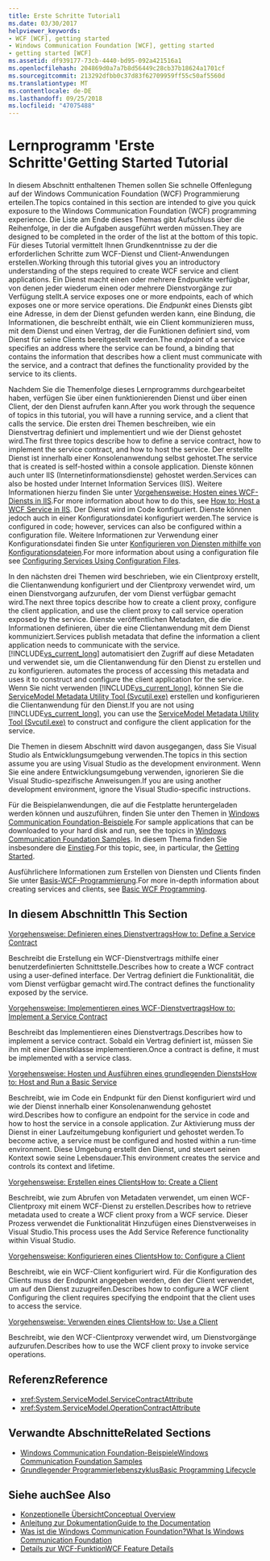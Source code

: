 ```yaml
---
title: Erste Schritte Tutorial1
ms.date: 03/30/2017
helpviewer_keywords:
- WCF [WCF], getting started
- Windows Communication Foundation [WCF], getting started
- getting started [WCF]
ms.assetid: df939177-73cb-4440-bd95-092a421516a1
ms.openlocfilehash: 204869d0a7a7b8d56449c28cb37b18624a1701cf
ms.sourcegitcommit: 213292dfbb0c37d83f62709959ff55c50af5560d
ms.translationtype: MT
ms.contentlocale: de-DE
ms.lasthandoff: 09/25/2018
ms.locfileid: "47075488"
---
```

# <a name="getting-started-tutorial"></a><span data-ttu-id="14087-102">Lernprogramm 'Erste Schritte'</span><span class="sxs-lookup"><span data-stu-id="14087-102">Getting Started Tutorial</span></span>

<span data-ttu-id="14087-103">In diesem Abschnitt enthaltenen Themen sollen Sie schnelle Offenlegung auf der Windows Communication Foundation (WCF) Programmierung erteilen.</span><span class="sxs-lookup"><span data-stu-id="14087-103">The topics contained in this section are intended to give you quick exposure to the Windows Communication Foundation (WCF) programming experience.</span></span> <span data-ttu-id="14087-104">Die Liste am Ende dieses Themas gibt Aufschluss über die Reihenfolge, in der die Aufgaben ausgeführt werden müssen.</span><span class="sxs-lookup"><span data-stu-id="14087-104">They are designed to be completed in the order of the list at the bottom of this topic.</span></span> <span data-ttu-id="14087-105">Für dieses Tutorial vermittelt Ihnen Grundkenntnisse zu der die erforderlichen Schritte zum WCF-Dienst und Client-Anwendungen erstellen.</span><span class="sxs-lookup"><span data-stu-id="14087-105">Working through this tutorial gives you an introductory understanding of the steps required to create WCF service and client applications.</span></span> <span data-ttu-id="14087-106">Ein Dienst macht einen oder mehrere Endpunkte verfügbar, von denen jeder wiederum einen oder mehrere Dienstvorgänge zur Verfügung stellt.</span><span class="sxs-lookup"><span data-stu-id="14087-106">A service exposes one or more endpoints, each of which exposes one or more service operations.</span></span> <span data-ttu-id="14087-107">Die *Endpunkt* eines Diensts gibt eine Adresse, in dem der Dienst gefunden werden kann, eine Bindung, die Informationen, die beschreibt enthält, wie ein Client kommunizieren muss, mit dem Dienst und einen Vertrag, der die Funktionen definiert sind, vom Dienst für seine Clients bereitgestellt werden.</span><span class="sxs-lookup"><span data-stu-id="14087-107">The *endpoint* of a service specifies an address where the service can be found, a binding that contains the information that describes how a client must communicate with the service, and a contract that defines the functionality provided by the service to its clients.</span></span>

 <span data-ttu-id="14087-108">Nachdem Sie die Themenfolge dieses Lernprogramms durchgearbeitet haben, verfügen Sie über einen funktionierenden Dienst und über einen Client, der den Dienst aufrufen kann.</span><span class="sxs-lookup"><span data-stu-id="14087-108">After you work through the sequence of topics in this tutorial, you will have a running service, and a client that calls the service.</span></span> <span data-ttu-id="14087-109">Die ersten drei Themen beschreiben, wie ein Dienstvertrag definiert und implementiert und wie der Dienst gehostet wird.</span><span class="sxs-lookup"><span data-stu-id="14087-109">The first three topics describe how to define a service contract, how to implement the service contract, and how to host the service.</span></span> <span data-ttu-id="14087-110">Der erstellte Dienst ist innerhalb einer Konsolenanwendung selbst gehostet.</span><span class="sxs-lookup"><span data-stu-id="14087-110">The service that is created is self-hosted within a console application.</span></span> <span data-ttu-id="14087-111">Dienste können auch unter IIS (Internetinformationsdienste) gehostet werden.</span><span class="sxs-lookup"><span data-stu-id="14087-111">Services can also be hosted under Internet Information Services (IIS).</span></span> <span data-ttu-id="14087-112">Weitere Informationen hierzu finden Sie unter [Vorgehensweise: Hosten eines WCF-Diensts in IIS](../../../docs/framework/wcf/feature-details/how-to-host-a-wcf-service-in-iis.md).</span><span class="sxs-lookup"><span data-stu-id="14087-112">For more information about how to do this, see [How to: Host a WCF Service in IIS](../../../docs/framework/wcf/feature-details/how-to-host-a-wcf-service-in-iis.md).</span></span> <span data-ttu-id="14087-113">Der Dienst wird im Code konfiguriert. Dienste können jedoch auch in einer Konfigurationsdatei konfiguriert werden.</span><span class="sxs-lookup"><span data-stu-id="14087-113">The service is configured in code; however, services can also be configured within a configuration file.</span></span> <span data-ttu-id="14087-114">Weitere Informationen zur Verwendung einer Konfigurationsdatei finden Sie unter [Konfigurieren von Diensten mithilfe von Konfigurationsdateien](../../../docs/framework/wcf/configuring-services-using-configuration-files.md).</span><span class="sxs-lookup"><span data-stu-id="14087-114">For more information about using a configuration file see [Configuring Services Using Configuration Files](../../../docs/framework/wcf/configuring-services-using-configuration-files.md).</span></span>

 <span data-ttu-id="14087-115">In den nächsten drei Themen wird beschrieben, wie ein Clientproxy erstellt, die Clientanwendung konfiguriert und der Clientproxy verwendet wird, um einen Dienstvorgang aufzurufen, der vom Dienst verfügbar gemacht wird.</span><span class="sxs-lookup"><span data-stu-id="14087-115">The next three topics describe how to create a client proxy, configure the client application, and use the client proxy to call service operation exposed by the service.</span></span> <span data-ttu-id="14087-116">Dienste veröffentlichen Metadaten, die die Informationen definieren, über die eine Clientanwendung mit dem Dienst kommuniziert.</span><span class="sxs-lookup"><span data-stu-id="14087-116">Services publish metadata that define the information a client application needs to communicate with the service.</span></span> [!INCLUDE[vs_current_long](../../../includes/vs-current-long-md.md)]<span data-ttu-id="14087-117"> automatisiert den Zugriff auf diese Metadaten und verwendet sie, um die Clientanwendung für den Dienst zu erstellen und zu konfigurieren.</span><span class="sxs-lookup"><span data-stu-id="14087-117"> automates the process of accessing this metadata and uses it to construct and configure the client application for the service.</span></span> <span data-ttu-id="14087-118">Wenn Sie nicht verwenden [!INCLUDE[vs_current_long](../../../includes/vs-current-long-md.md)], können Sie die [ServiceModel Metadata Utility Tool (Svcutil.exe)](../../../docs/framework/wcf/servicemodel-metadata-utility-tool-svcutil-exe.md) erstellen und konfigurieren die Clientanwendung für den Dienst.</span><span class="sxs-lookup"><span data-stu-id="14087-118">If you are not using [!INCLUDE[vs_current_long](../../../includes/vs-current-long-md.md)], you can use the [ServiceModel Metadata Utility Tool (Svcutil.exe)](../../../docs/framework/wcf/servicemodel-metadata-utility-tool-svcutil-exe.md) to construct and configure the client application for the service.</span></span>

<span data-ttu-id="14087-119">Die Themen in diesem Abschnitt wird davon ausgegangen, dass Sie Visual Studio als Entwicklungsumgebung verwenden.</span><span class="sxs-lookup"><span data-stu-id="14087-119">The topics in this section assume you are using Visual Studio as the development environment.</span></span> <span data-ttu-id="14087-120">Wenn Sie eine andere Entwicklungsumgebung verwenden, ignorieren Sie die Visual Studio-spezifische Anweisungen.</span><span class="sxs-lookup"><span data-stu-id="14087-120">If you are using another development environment, ignore the Visual Studio-specific instructions.</span></span>

<span data-ttu-id="14087-121">Für die Beispielanwendungen, die auf die Festplatte heruntergeladen werden können und auszuführen, finden Sie unter den Themen in [Windows Communication Foundation-Beispiele](https://msdn.microsoft.com/library/8ec9d192-5d81-4f64-bfd3-90c5e5858c91).</span><span class="sxs-lookup"><span data-stu-id="14087-121">For sample applications that can be downloaded to your hard disk and run, see the topics in [Windows Communication Foundation Samples](https://msdn.microsoft.com/library/8ec9d192-5d81-4f64-bfd3-90c5e5858c91).</span></span> <span data-ttu-id="14087-122">In diesem Thema finden Sie insbesondere die [Einstieg](../../../docs/framework/wcf/samples/getting-started-sample.md).</span><span class="sxs-lookup"><span data-stu-id="14087-122">For this topic, see, in particular, the [Getting Started](../../../docs/framework/wcf/samples/getting-started-sample.md).</span></span>

<span data-ttu-id="14087-123">Ausführlichere Informationen zum Erstellen von Diensten und Clients finden Sie unter [Basis-WCF-Programmierung](../../../docs/framework/wcf/basic-wcf-programming.md).</span><span class="sxs-lookup"><span data-stu-id="14087-123">For more in-depth information about creating services and clients, see [Basic WCF Programming](../../../docs/framework/wcf/basic-wcf-programming.md).</span></span>

## <a name="in-this-section"></a><span data-ttu-id="14087-124">In diesem Abschnitt</span><span class="sxs-lookup"><span data-stu-id="14087-124">In This Section</span></span>
 [<span data-ttu-id="14087-125">Vorgehensweise: Definieren eines Dienstvertrags</span><span class="sxs-lookup"><span data-stu-id="14087-125">How to: Define a Service Contract</span></span>](../../../docs/framework/wcf/how-to-define-a-wcf-service-contract.md)

 <span data-ttu-id="14087-126">Beschreibt die Erstellung ein WCF-Dienstvertrags mithilfe einer benutzerdefinierten Schnittstelle.</span><span class="sxs-lookup"><span data-stu-id="14087-126">Describes how to create a WCF contract using a user-defined interface.</span></span> <span data-ttu-id="14087-127">Der Vertrag definiert die Funktionalität, die vom Dienst verfügbar gemacht wird.</span><span class="sxs-lookup"><span data-stu-id="14087-127">The contract defines the functionality exposed by the service.</span></span>

 [<span data-ttu-id="14087-128">Vorgehensweise: Implementieren eines WCF-Dienstvertrags</span><span class="sxs-lookup"><span data-stu-id="14087-128">How to: Implement a Service Contract</span></span>](../../../docs/framework/wcf/how-to-implement-a-wcf-contract.md)

 <span data-ttu-id="14087-129">Beschreibt das Implementieren eines Dienstvertrags.</span><span class="sxs-lookup"><span data-stu-id="14087-129">Describes how to implement a service contract.</span></span> <span data-ttu-id="14087-130">Sobald ein Vertrag definiert ist, müssen Sie ihn mit einer Dienstklasse implementieren.</span><span class="sxs-lookup"><span data-stu-id="14087-130">Once a contract is define, it must be implemented with a service class.</span></span>

 [<span data-ttu-id="14087-131">Vorgehensweise: Hosten und Ausführen eines grundlegenden Diensts</span><span class="sxs-lookup"><span data-stu-id="14087-131">How to: Host and Run a Basic Service</span></span>](../../../docs/framework/wcf/how-to-host-and-run-a-basic-wcf-service.md)

 <span data-ttu-id="14087-132">Beschreibt, wie im Code ein Endpunkt für den Dienst konfiguriert wird und wie der Dienst innerhalb einer Konsolenanwendung gehostet wird.</span><span class="sxs-lookup"><span data-stu-id="14087-132">Describes how to configure an endpoint for the service in code and how to host the service in a console application.</span></span> <span data-ttu-id="14087-133">Zur Aktivierung muss der Dienst in einer Laufzeitumgebung konfiguriert und gehostet werden.</span><span class="sxs-lookup"><span data-stu-id="14087-133">To become active, a service must be configured and hosted within a run-time environment.</span></span> <span data-ttu-id="14087-134">Diese Umgebung erstellt den Dienst, und steuert seinen Kontext sowie seine Lebensdauer.</span><span class="sxs-lookup"><span data-stu-id="14087-134">This environment creates the service and controls its context and lifetime.</span></span>

 [<span data-ttu-id="14087-135">Vorgehensweise: Erstellen eines Clients</span><span class="sxs-lookup"><span data-stu-id="14087-135">How to: Create a Client</span></span>](../../../docs/framework/wcf/how-to-create-a-wcf-client.md)

 <span data-ttu-id="14087-136">Beschreibt, wie zum Abrufen von Metadaten verwendet, um einen WCF-Clientproxy mit einem WCF-Dienst zu erstellen.</span><span class="sxs-lookup"><span data-stu-id="14087-136">Describes how to retrieve metadata used to create a WCF client proxy from a WCF service.</span></span> <span data-ttu-id="14087-137">Dieser Prozess verwendet die Funktionalität Hinzufügen eines Dienstverweises in Visual Studio.</span><span class="sxs-lookup"><span data-stu-id="14087-137">This process uses the Add Service Reference functionality within Visual Studio.</span></span>

 [<span data-ttu-id="14087-138">Vorgehensweise: Konfigurieren eines Clients</span><span class="sxs-lookup"><span data-stu-id="14087-138">How to: Configure a Client</span></span>](../../../docs/framework/wcf/how-to-configure-a-basic-wcf-client.md)

 <span data-ttu-id="14087-139">Beschreibt, wie ein WCF-Client konfiguriert wird. Für die Konfiguration des Clients muss der Endpunkt angegeben werden, den der Client verwendet, um auf den Dienst zuzugreifen.</span><span class="sxs-lookup"><span data-stu-id="14087-139">Describes how to configure a WCF client Configuring the client requires specifying the endpoint that the client uses to access the service.</span></span>

 [<span data-ttu-id="14087-140">Vorgehensweise: Verwenden eines Clients</span><span class="sxs-lookup"><span data-stu-id="14087-140">How to: Use a Client</span></span>](../../../docs/framework/wcf/how-to-use-a-wcf-client.md)

 <span data-ttu-id="14087-141">Beschreibt, wie den WCF-Clientproxy verwendet wird, um Dienstvorgänge aufzurufen.</span><span class="sxs-lookup"><span data-stu-id="14087-141">Describes how to use the WCF client proxy to invoke service operations.</span></span>

## <a name="reference"></a><span data-ttu-id="14087-142">Referenz</span><span class="sxs-lookup"><span data-stu-id="14087-142">Reference</span></span>

- <xref:System.ServiceModel.ServiceContractAttribute>
- <xref:System.ServiceModel.OperationContractAttribute>

## <a name="related-sections"></a><span data-ttu-id="14087-143">Verwandte Abschnitte</span><span class="sxs-lookup"><span data-stu-id="14087-143">Related Sections</span></span>

- [<span data-ttu-id="14087-144">Windows Communication Foundation-Beispiele</span><span class="sxs-lookup"><span data-stu-id="14087-144">Windows Communication Foundation Samples</span></span>](https://msdn.microsoft.com/library/8ec9d192-5d81-4f64-bfd3-90c5e5858c91)
- [<span data-ttu-id="14087-145">Grundlegender Programmierlebenszyklus</span><span class="sxs-lookup"><span data-stu-id="14087-145">Basic Programming Lifecycle</span></span>](../../../docs/framework/wcf/basic-programming-lifecycle.md)

## <a name="see-also"></a><span data-ttu-id="14087-146">Siehe auch</span><span class="sxs-lookup"><span data-stu-id="14087-146">See Also</span></span>

- [<span data-ttu-id="14087-147">Konzeptionelle Übersicht</span><span class="sxs-lookup"><span data-stu-id="14087-147">Conceptual Overview</span></span>](../../../docs/framework/wcf/conceptual-overview.md)
- [<span data-ttu-id="14087-148">Anleitung zur Dokumentation</span><span class="sxs-lookup"><span data-stu-id="14087-148">Guide to the Documentation</span></span>](../../../docs/framework/wcf/guide-to-the-documentation.md)
- [<span data-ttu-id="14087-149">Was ist die Windows Communication Foundation?</span><span class="sxs-lookup"><span data-stu-id="14087-149">What Is Windows Communication Foundation</span></span>](../../../docs/framework/wcf/whats-wcf.md)
- [<span data-ttu-id="14087-150">Details zur WCF-Funktion</span><span class="sxs-lookup"><span data-stu-id="14087-150">WCF Feature Details</span></span>](../../../docs/framework/wcf/feature-details/index.md)